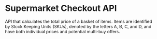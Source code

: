 # Supermarket Checkout API
API that calculates the total price of a basket of items. Items are identified by Stock Keeping Units (SKUs), denoted by the letters A, B, C, and D, and have both individual prices and potential multi-buy offers.
